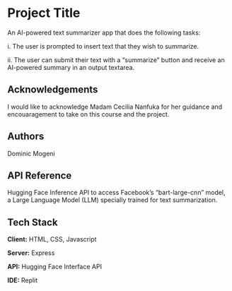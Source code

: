 
# Project Title
An AI-powered text summarizer app
 that does the following tasks: 

i. The user is prompted to insert text that they wish to summarize.

ii. The user can submit their text with a “summarize” button and receive an AI-powered summary in an output textarea.


## Acknowledgements

I would like to acknowledge Madam Cecilia Nanfuka for her guidance and encouaragement to take on this course and the project. 
## Authors

Dominic Mogeni


## API Reference
Hugging Face Inference API to access Facebook’s “bart-large-cnn” model, a Large Language Model (LLM) specially trained for text summarization.   

## Tech Stack

**Client:** HTML, CSS, Javascript

**Server:** Express  

**API:** Hugging Face Interface API

**IDE:** Replit
